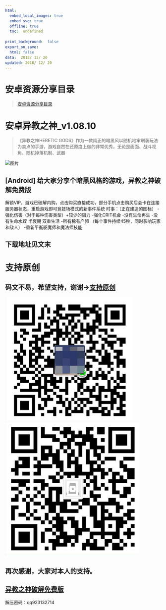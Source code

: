 ```yaml
---
html:
  embed_local_images: true
  embed_svg: true
  offline: true
  toc:  undefined

print_background:  false
export_on_save:
  html: false
data:  2018/ 12/ 20
updated: 2018/ 12/ 20
---
```


# 安卓资源分享目录

> [安卓资源分享目录](https://blog.csdn.net/qq923132714/article/details/83059823 "安卓资源分享目录")

# 安卓异教之神_v1.08.10

> 《异教之神HERETIC GODS》作为一款纯正的暗黑风以随机地牢刷装玩法为卖点的手游，游戏自然在还原度上做的非常优秀，无论是画面、战斗视角、随机掉落机制、武器

![图片](http://pic.k73.com/up/soft/2018/0320/112626_53235113.jpg "图片")

## [Android] 给大家分享个暗黑风格的游戏，异教之神破解免费版

解锁VIP，游戏已破解内购，点击购买直接成功，部分手机点击购买后会卡在连接服务器状态，重启游戏即可竞技场模式的新事件系统  时事：（正在建造的图标）  -强化伤害（对于每种伤害类型）+较少的阻力  -强化CRIT机会  -没有生命再生  -没有生命水蛭  半衰期  双重生活  -所有稀有产卵  （每个事件持续45秒，同时影响玩家和敌人）   -重新平衡驱魔师和魔法师技能


## 下载地址见文末

# 支持原创
## 码文不易，希望支持，谢谢->**[支持原创](http://blog.csdn.net/qq923132714/article/details/79399145)**
![微信支付](https://raw.githubusercontent.com/923132714/my_picture/master/blog/support/weixin.png)![微信支付](https://raw.githubusercontent.com/923132714/my_picture/master/blog/support/支付宝.png)
## 再次感谢，大家对本人的支持。



## [异教之神破解免费版](http://u16848854.ctfile.net/fs/16848854-326459202 "异教之神破解免费版")

解压密码：qq923132714
